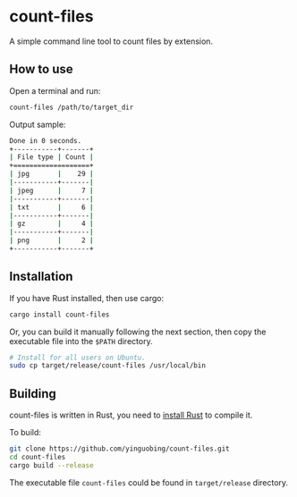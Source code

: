 # count-files
A simple command line tool to count files by extension.

## How to use
Open a terminal and run:
```bash
count-files /path/to/target_dir
```

Output sample:
```bash
Done in 0 seconds.
+-----------+-------+
| File type | Count |
+===================+
| jpg       |    29 |
|-----------+-------|
| jpeg      |     7 |
|-----------+-------|
| txt       |     6 |
|-----------+-------|
| gz        |     4 |
|-----------+-------|
| png       |     2 |
+-----------+-------+
```

## Installation
If you have Rust installed, then use cargo:

```bash
cargo install count-files
```

Or, you can build it manually following the next section, then copy the executable file into the `$PATH` directory.

```bash
# Install for all users on Ubuntu.
sudo cp target/release/count-files /usr/local/bin
```

## Building
count-files is written in Rust, you need to [install Rust](https://www.rust-lang.org/tools/install) to compile it.

To build:

```bash
git clone https://github.com/yinguobing/count-files.git
cd count-files
cargo build --release
```

The executable file `count-files` could be found in `target/release` directory.
